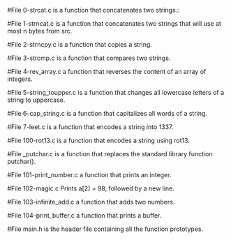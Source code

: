 #File 0-strcat.c is a function that concatenates two strings.:

#File 1-strncat.c is a function that concatenates two strings that will use at most n bytes from src.

#File 2-strncpy.c is a function that copies a string.

#File 3-strcmp.c is a function that compares two strings.

#File 4-rev_array.c a function that reverses the content of an array of integers.

#File 5-string_toupper.c is a function that changes all lowercase letters of a string to uppercase.

#File 6-cap_string.c is a function that capitalizes all words of a string.

#File 7-leet.c is a function that encodes a string into 1337.

#File 100-rot13.c is a function that encodes a string using rot13.

#File _putchar.c is a function that replaces the standard library function putchar().

#File 101-print_number.c a function that prints an integer.

#File 102-magic.c Prints a[2] = 98, followed by a new line.

#File 103-infinite_add.c a function that adds two numbers.

#File 104-print_buffer.c a function that prints a buffer.

#File main.h is the header file containing all the function prototypes.
